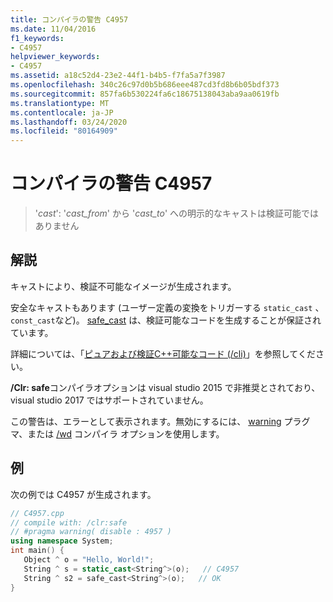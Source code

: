 ```yaml
---
title: コンパイラの警告 C4957
ms.date: 11/04/2016
f1_keywords:
- C4957
helpviewer_keywords:
- C4957
ms.assetid: a18c52d4-23e2-44f1-b4b5-f7fa5a7f3987
ms.openlocfilehash: 340c26c97d0b5b686eee487cd3fd8b6b05bdf373
ms.sourcegitcommit: 857fa6b530224fa6c18675138043aba9aa0619fb
ms.translationtype: MT
ms.contentlocale: ja-JP
ms.lasthandoff: 03/24/2020
ms.locfileid: "80164909"
---
```

# <a name="compiler-warning-c4957"></a>コンパイラの警告 C4957

> '*cast*': '*cast_from*' から '*cast_to*' への明示的なキャストは検証可能ではありません

## <a name="remarks"></a>解説

キャストにより、検証不可能なイメージが生成されます。

安全なキャストもあります (ユーザー定義の変換をトリガーする `static_cast` 、 `const_cast`など)。 [safe_cast](../../extensions/safe-cast-cpp-component-extensions.md) は、検証可能なコードを生成することが保証されています。

詳細については、「[ピュアおよび検証C++可能なコード (/cli)](../../dotnet/pure-and-verifiable-code-cpp-cli.md)」を参照してください。

**/Clr: safe**コンパイラオプションは visual studio 2015 で非推奨とされており、visual studio 2017 ではサポートされていません。

この警告は、エラーとして表示されます。無効にするには、 [warning](../../preprocessor/warning.md) プラグマ、または [/wd](../../build/reference/compiler-option-warning-level.md) コンパイラ オプションを使用します。

## <a name="example"></a>例

次の例では C4957 が生成されます。

```cpp
// C4957.cpp
// compile with: /clr:safe
// #pragma warning( disable : 4957 )
using namespace System;
int main() {
   Object ^ o = "Hello, World!";
   String ^ s = static_cast<String^>(o);   // C4957
   String ^ s2 = safe_cast<String^>(o);   // OK
}
```
